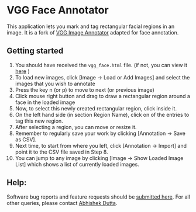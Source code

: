 # VGG Face Annotator
This application lets you mark and tag rectangular facial regions in an image. 
It is a fork of [VGG Image Annotator](http://www.robots.ox.ac.uk/~vgg/software/via/) adapted for face annotation.

## Getting started
 1. You should have received the ```vgg_face.html``` file. (if not, you can view it [here](http://vgg.gitlab.io/via/via_face.html) )
 2. To load new images, click [Image &rarr; Load or Add Images] and select the images that you wish to annotate
 3. Press the key n (or p) to move to next (or previous image)
 4. Click mouse right button and drag to draw a rectangular region around a face in the loaded image
 5. Now, to select this newly created rectangular region, click inside it.
 6. On the left hand side (in section Region Name), click on of the entries to tag this new region.
 7. After selecting a region, you can move or resize it.
 8. Remember to regularly save your work by clicking [Annotation &rarr; Save as CSV].
 9. Next time, to start from where you left, click [Annotation &rarr; Import] and point it to the CSV file saved in Step 8.
 10. You can jump to any image by clicking [Image &rarr; Show Loaded Image List] which shows a list of currently loaded images.

## Help:
Software bug reports and feature requests should be [submitted here](https://gitlab.com/vgg/via/issues/new).
For all other queries, please contact [Abhishek Dutta](mailto:adutta@robots.ox.ac.uk).
